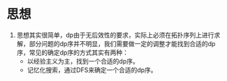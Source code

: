 # 思想
1. 思想其实很简单，dp由于无后效性的要求，实际上必须在拓扑序列上进行求解，部分问题的dp序并不明显，我们需要做一定的调整才能找到合适的dp序，常见的确定dp序的方式其实有两种：
    - 以经验主义为主，找到一个合适的dp序。
    - 记忆化搜索，通过DFS来确定一个合适的dp序。